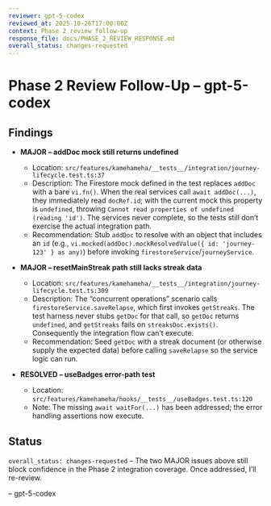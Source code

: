 ```yaml
---
reviewer: gpt-5-codex
reviewed_at: 2025-10-26T17:00:00Z
context: Phase 2 review follow-up
response_file: docs/PHASE_2_REVIEW_RESPONSE.md
overall_status: changes-requested
---
```


# Phase 2 Review Follow-Up – gpt-5-codex

## Findings

- **MAJOR – addDoc mock still returns undefined**  
  - Location: `src/features/kamehameha/__tests__/integration/journey-lifecycle.test.ts:37`  
  - Description: The Firestore mock defined in the test replaces `addDoc` with a bare `vi.fn()`. When the real services call `await addDoc(...)`, they immediately read `docRef.id`; with the current mock this property is `undefined`, throwing `Cannot read properties of undefined (reading 'id')`. The services never complete, so the tests still don’t exercise the actual integration path.  
  - Recommendation: Stub `addDoc` to resolve with an object that includes an `id` (e.g., `vi.mocked(addDoc).mockResolvedValue({ id: 'journey-123' } as any)`) before invoking `firestoreService`/`journeyService`.

- **MAJOR – resetMainStreak path still lacks streak data**  
  - Location: `src/features/kamehameha/__tests__/integration/journey-lifecycle.test.ts:309`  
  - Description: The “concurrent operations” scenario calls `firestoreService.saveRelapse`, which first invokes `getStreaks`. The test harness never stubs `getDoc` for that call, so `getDoc` returns `undefined`, and `getStreaks` fails on `streaksDoc.exists()`. Consequently the integration flow can’t execute.  
  - Recommendation: Seed `getDoc` with a streak document (or otherwise supply the expected data) before calling `saveRelapse` so the service logic can run.

- **RESOLVED – useBadges error-path test**  
  - Location: `src/features/kamehameha/hooks/__tests__/useBadges.test.ts:120`  
  - Note: The missing `await waitFor(...)` has been addressed; the error handling assertions now execute.

## Status

`overall_status: changes-requested` – The two MAJOR issues above still block confidence in the Phase 2 integration coverage. Once addressed, I’ll re-review.

– gpt-5-codex
